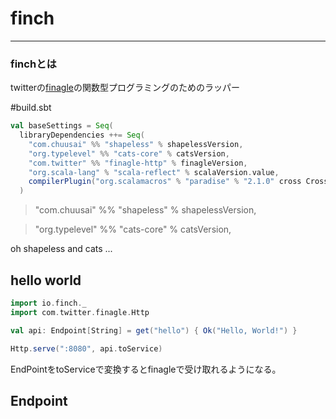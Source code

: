 # finch
________



### finchとは

twitterの[finagle](https://github.com/twitter/finagle)の関数型プログラミングのためのラッパー

#build.sbt

```scala
val baseSettings = Seq(
  libraryDependencies ++= Seq(
    "com.chuusai" %% "shapeless" % shapelessVersion,
    "org.typelevel" %% "cats-core" % catsVersion,
    "com.twitter" %% "finagle-http" % finagleVersion,
    "org.scala-lang" % "scala-reflect" % scalaVersion.value,
    compilerPlugin("org.scalamacros" % "paradise" % "2.1.0" cross CrossVersion.full)
  )
```
  >"com.chuusai" %% "shapeless" % shapelessVersion,
  
  >"org.typelevel" %% "cats-core" % catsVersion,
  
  oh shapeless and cats ...
  


## hello world

```scala
import io.finch._
import com.twitter.finagle.Http

val api: Endpoint[String] = get("hello") { Ok("Hello, World!") }

Http.serve(":8080", api.toService)
```

EndPointをtoServiceで変換するとfinagleで受け取れるようになる。

## Endpoint



